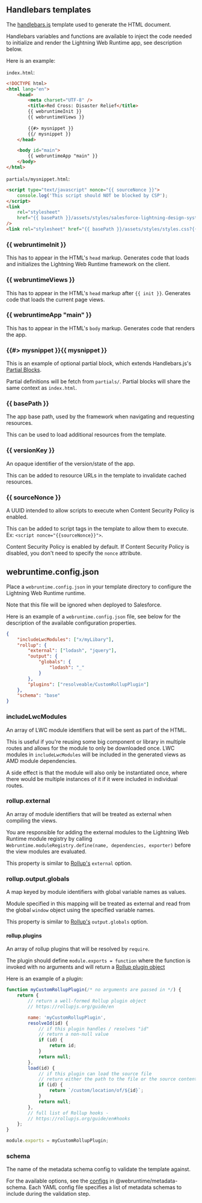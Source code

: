 ## Handlebars templates

The [handlebars.js](https://github.com/wycats/handlebars.js) template used to generate the HTML document.

Handlebars variables and functions are available to inject the code needed to initialize and render the Lightning Web Runtime app, see description below.

Here is an example:

`index.html`:

<!-- prettier-ignore -->
```html
<!DOCTYPE html>
<html lang="en">
    <head>
        <meta charset="UTF-8" />
        <title>Red Cross: Disaster Relief</title>
        {{ webruntimeInit }}
        {{ webruntimeViews }}
        
        {{#> mysnippet }}
        {{/ mysnippet }}
    </head>

    <body id="main">
        {{ webruntimeApp "main" }}
    </body>
</html>
```

`partials/mysnippet.html`:

```html
<script type="text/javascript" nonce="{{ sourceNonce }}">
    console.log('This script should NOT be blocked by CSP');
</script>
<link
    rel="stylesheet"
    href="{{ basePath }}/assets/styles/salesforce-lightning-design-system.min.css?{{ versionKey }}"
/>
<link rel="stylesheet" href="{{ basePath }}/assets/styles/styles.css?{{ versionKey }}" />
```

### {{ webruntimeInit }}

This has to appear in the HTML's `head` markup. Generates code that loads and initializes the Lightning Web Runtime framework on the client.

### {{ webruntimeViews }}

This has to appear in the HTML's `head` markup after `{{ init }}`. Generates code that loads the current page views.

### {{ webruntimeApp "main" }}

This has to appear in the HTML's `body` markup. Generates code that renders the app.

### {{#> mysnippet }}{{ mysnippet }}

This is an example of optional partial block, which extends Handlebars.js's [Partial Blocks](https://handlebarsjs.com/partials.html#partial-block).

Partial definitions will be fetch from `partials/`. Partial blocks will share the same context as `index.html`.

### {{ basePath }}

The app base path, used by the framework when navigating and requesting resources.

This can be used to load additional resources from the template.

### {{ versionKey }}

An opaque identifier of the version/state of the app.

This can be added to resource URLs in the template to invalidate cached resources.

### {{ sourceNonce }}

A UUID intended to allow scripts to execute when Content Security Policy is enabled.

This can be added to script tags in the template to allow them to execute. Ex: `<script nonce="{{sourceNonce}}">`.

Content Security Policy is enabled by default. If Content Security Policy is disabled, you don't need to specify the `nonce` attribute.

## webruntime.config.json

Place a `webruntime.config.json` in your template directory to configure the Lightning Web Runtime runtime.

Note that this file will be ignored when deployed to Salesforce.

Here is an example of a `webruntime.config.json` file, see below for the description of the available configuration properties.

```json
{
    "includeLwcModules": ["x/myLibary"],
    "rollup": {
        "external": ["lodash", "jquery"],
        "output": {
            "globals": {
                "lodash": "_"
            }
        },
        "plugins": ["resolveable/CustomRollupPlugin"]
    },
    "schema": "base"
}
```

### includeLwcModules

An array of LWC module identifiers that will be sent as part of the HTML.

This is useful if you're reusing some big component or library in multiple routes and allows for the module to only be downloaded once. LWC modules in `includeLwcModules` will be included in the generated views as AMD module dependencies.

A side effect is that the module will also only be instantiated once, where there would be multiple instances of it if it were included in individual routes.

### rollup.external

An array of module identifiers that will be treated as external when compiling the views.

You are responsible for adding the external modules to the Lightning Web Runtime module registry by calling `Webruntime.moduleRegistry.define(name, dependencies, exporter)` before the view modules are evaluated.

This property is similar to [Rollup's](https://rollupjs.org/guide/en#core-functionality) `external` option.

### rollup.output.globals

A map keyed by module identifiers with global variable names as values.

Module specified in this mapping will be treated as external and read from the global `window` object using the specified variable names.

This property is similar to [Rollup's](https://rollupjs.org/guide/en#core-functionality) `output.globals` option.

#### rollup.plugins

An array of rollup plugins that will be resolved by `require`.

The plugin should define `module.exports = function` where the function is invoked with no arguments and will return a [Rollup plugin object](https://rollupjs.org/guide/en#plugins)

Here is an example of a plugin:

```javascript
function myCustomRollupPlugin(/* no arguments are passed in */) {
    return {
        // return a well-formed Rollup plugin object
        // https://rollupjs.org/guide/en

        name: 'myCustomRollupPlugin',
        resolveId(id) {
            // if this plugin handles / resolves "id"
            // return a non-null value
            if (id) {
                return id;
            }
            return null;
        },
        load(id) {
            // if this plugin can load the source file
            // return either the path to the file or the source contents of it
            if (id) {
                return `/custom/location/of/${id}`;
            }
            return null;
        },
        // full list of Rollup hooks -
        // https://rollupjs.org/guide/en#hooks
    };
}

module.exports = myCustomRollupPlugin;
```

### schema

The name of the metadata schema config to validate the template against.

For the available options, see the [configs](https://git.soma.salesforce.com/communities/webruntime/tree/master/packages/%40webruntime/metadata-schema/config) in @webruntime/metadata-schema. Each YAML config file specifies a list of metadata schemas to include during the validation step.